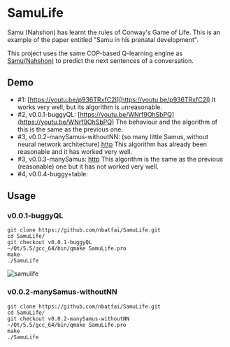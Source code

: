 # SamuLife
Samu (Nahshon) has learnt the rules of Conway's Game of Life. This is 
an example of the paper entitled "Samu in his prenatal development".

This project uses the same COP-based Q-learning engine as [Samu(Nahshon)](https://github.com/nbatfai/nahshon) to predict the next sentences of a conversation. 

## Demo
* #1: [https://youtu.be/p936TRxfC2I](https://youtu.be/p936TRxfC2I) It works very well, but its algorithm is unreasonable. 
* #2, v0.0.1-buggyQL: [https://youtu.be/WNrf9OhSbPQ](https://youtu.be/WNrf9OhSbPQ) The behaviour and the algorithm of this is the same as the previous one.
* #3, v0.0.2-manySamus-withoutNN: (so many little Samus, without neural network architecture) [http](http) This algorithm has already been reasonable and it has worked very well.
* #3, v0.0.3-manySamus: [http](http) This algorithm is the same as the previous (reasonable) one but it has not worked very well.
* #4, v0.0.4-buggy+table:

## Usage

### v0.0.1-buggyQL
```
git clone https://github.com/nbatfai/SamuLife.git
cd SamuLife/
git checkout v0.0.1-buggyQL
~/Qt/5.5/gcc_64/bin/qmake SamuLife.pro
make
./SamuLife
```
![samulife](https://cloud.githubusercontent.com/assets/3148120/12007817/7252e9c0-ac16-11e5-9b7a-faa747d93929.png)

### v0.0.2-manySamus-withoutNN

```
git clone https://github.com/nbatfai/SamuLife.git
cd SamuLife/
git checkout v0.0.2-manySamus-withoutNN
~/Qt/5.5/gcc_64/bin/qmake SamuLife.pro
make
./SamuLife
```
